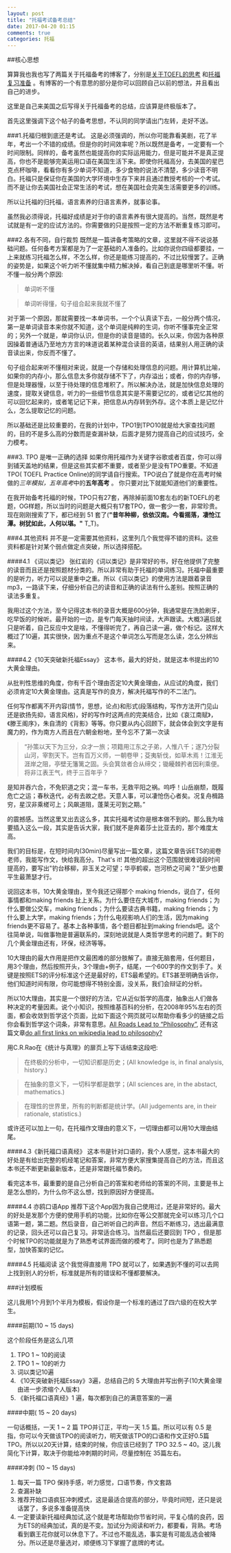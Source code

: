 ```yaml
---
layout: post
title: "托福考试备考总结"
date: 2017-04-20 01:15
comments: true
categories: 托福
---
```


##核心思想

算算我也我也写了两篇关于托福备考的博客了，分别是[关于TOEFL的思考](http://iphyer.github.io/blog/2012/12/20/toefljing-yan-zong-jie/) 和[托福复习准备](http://iphyer.github.io/blog/2014/09/03/toeflpreparesummary/) 。有博客的一个有意思的部分是你可以回顾自己以前的想法，并且看出自己的进步。

这里是自己来美国之后写得关于托福备考的总结，应该算是终极版本了。

首先这里强调下这个帖子的备考思想，不认同的同学请出门左转，走好不送。

<!--more-->

###1.托福归根到底还是考试。
这是必须强调的，所以你可能靠看美剧，花了半年，考出一个不错的成绩。但是你的时间效率呢？所以既然是备考，一定要有一个时间限制。同样的，备考虽然也能提高你的实际运用能力，但是可能并不是真正提高，你也不是能够完美运用口语在美国生活下来。即使你托福高分，去美国的星巴克点杯咖啡，看看你有多少单词不知道，多少食物的说法不清楚，多少读音不明白。托福只是保证你在美国的大学环境中生存下来并且通过教授考核的一个考试。而不是让你去美国社会正常生活的考试，想在美国社会完美生活需要更多的训练。

所以让托福的归托福，语言素养的归语言素养，就事论事。

虽然我必须得说，托福好成绩是对于你的语言素养有很大提高的。当然，既然是考试就是有一定的应试方法的。你需要做的只是按照一定的方法不断重复练习即可。

###2.各有不同，自行裁剪
既然是一篇讲备考策略的文章，这里就不得不说说基础问题。任何备考方案都是为了一定基础的人准备的。比如你说你四级都要挂，一上来就练习托福怎么样，不怎么样，你还是能练习提高的，不过比较慢罢了。正确的姿势是，如果这个听力听不懂就集中精力解决掉，看自己到底是哪里听不懂。听不懂一般分两个原因:

> 单词听不懂

> 单词听得懂，句子组合起来我就不懂了

对于第一个原因，那就需要找一本单词书，一个个认真读下去，一般分两个情况，第一是单词读音本来你就不知道，这个单词是纯粹的生词，你听不懂事完全正常的；另外一个就是，单词你认识，但是你的读音是错的。长久以来，你因为各种原因操着普通话乃至地方方言的味道说着某种混合读音的英语，结果别人用正确的读音读出来，你反而不懂了。

句子组合起来听不懂相对来说，就是一个存储和处理信息的问题。用计算机比喻，如果你的内存小，那么信息太多你就存储不下了，内存溢出；或者，你的内存够，但是处理器慢，以至于待处理的信息堆积了。所以解决办法，就是加快信息处理的速度，提取关键信息，听力的一些细节信息其实是不需要记忆的，或者记忆其他的可以回忆起来的，或者笔记记下来，把信息从内存转到外存。这个本质上是记忆什么，怎么提取记忆的问题。

所以基础还是比较重要的，在我的计划中，TPO1到TPO10就是给大家查找问题的，目的不是多么高的分数而是查漏补缺，后面才是努力提高自己的应试技巧，全力模考。

###3. TPO 是唯一正确的选择
如果你用托福作为关键字谷歌或者百度，你可以得到铺天盖地的结果，但是这些其实都不重要，或者至少是没有TPO重要。不知道TPO( TOEFL Practice Online)的同学请自行搜索。TPO说白了就是你在高考时候做的*三年模拟，五年高考*中的**五年高考** 。 你只要对比下就能知道他们的重要性。

在我开始备考托福的时候，TPO只有27套，再除掉前面10套左右的新TOEFL的老题，OG样题，所以当时的问题是大概只有17套TPO，做一套少一套，非常珍贵。现在刚刚搜索了下，都已经到 51 套了(**"昔年种柳，依依汉南。今看摇落，凄怆江潭。树犹如此，人何以堪。"** T_T)。

###4.其他资料
并不是一定需要其他资料，这里列几个我觉得不错的资料。这些资料都是针对某个弱点做定点突破，所以选择搭配。

####4.1 《词以类记》
张红岩的《词以类记》是非常好的书，好在他提供了完整的读音而且还是按照题材分类的。所以非常有助于托福的单词练习。托福中最重要的是听力，听力可以说是重中之重。所以《词以类记》的使用方法是跟着录音mp3，一路读下来，仔细分析自己的读音和正确的读法有什么差别。按照正确的读法多重复。

我用过这个方法，至今记得这本书的录音大概是600分钟，我通常是在洗脸刷牙，吃早饭的时候听。最开始的一边，是专门每天抽时间读，大声跟读。大概3遍后就只是听着，自己反应中文是啥，不懂得听完了，再自己读一遍，做个标记。这样大概过了10遍，其实很快，因为重点不是这个单词怎么写而是怎么读，怎么分辨出来。

####4.2《10天突破新托福Essay》
这本书，最大的好处，就是这本书提出的10大黄金理由。

从批判性思维的角度，你有千百个理由否定10大黄金理由，从应试的角度，我们必须肯定10大黄金理由。这真是写作的良方，解决托福写作的不二法门。

任何写作都离不开内容(情节，思想，论点)和形式(段落结构，写作方法开门见山还是欲扬先抑，语言风格)，好的写作时这两点的完美结合，比如《哀江南赋》，《滕王阁序》，朱自清的《背影》等等。你只要从内心回顾下，就会体会到文字是有魔力的，作为南方人而且在六朝金粉地，至今忘不了第一次读

> “孙策以天下为三分，众才一旅；项籍用江东之子弟，人惟八千；遂乃分裂山河，宰割天下。岂有百万义师，一朝卷甲；芟夷斩伐，如草木焉！江淮无涯岸之阻，亭壁无籓篱之固。头会箕敛者合从缔交；锄耰棘矜者因利乘便。将非江表王气，终于三百年乎？
> 
是知并吞六合，不免轵道之灾；混一车书，无救平阳之祸。呜呼！山岳崩颓，既履危亡之运；春秋迭代，必有去故之悲。天意人事，可以凄怆伤心者矣。况复舟楫路穷，星汉非乘槎可上；风飙道阻，蓬莱无可到之期。”

的震撼感。当然这里叉出去这么多，其实托福考试你是根本做不到的。那么我为啥要插入这么一段，其实是告诉大家，我们就不是奔着莎士比亚去的，那个难度太高。

我们的目标是，在短时间内(30min)尽量写出一篇文章，这篇文章告诉ETS的阅卷老师，我能写作文，快给我高分。That's it!  其他的超出这个范围就很难说段时间提高的，要写出"钓台移柳，非玉关之可望；华亭鹤唳，岂河桥之可闻？"至少也要平生最萧瑟才行。

说回这本书，10大黄金理由，至今我还记得那个 making friends，说白了，任何事情都和making friends 扯上关系。为什么要住在大城市，making friends；为什么要做公交车，making friends；为什么要读古典书籍，making friends；为什么要上大学，making friends；为什么电视影响人们的生活，因为making friends更不容易了。基本上各种事情，各个题目都扯到making friends吧。这个往简单说，叫做事物是普遍联系的，深刻地说就是人类哲学思考的问题了。剩下的几个黄金理由还有，环保，经济等等。

10大理由的最大作用是把作文最困难的部分肢解了。直接无脑套用，任何题目，用3个理由，然后按照开头，3个理由+例子，结尾，一个600字的作文到手了。关键是按照ETS的评分标准这个还是最好的，ETS最希望的。ETS甚至明确告诉你，他们知道时间有限，你可能想得不特别全面，没关系，我们会辩证的分析。

所以10大理由，其实是一个很好的方法，它从近似哲学的高度，抽象出人们做各种决定的考量因素。说个小知识，按照维基百科的分析，在2008年95%左右的页面，都会收敛到哲学这个页面，比如下面这个网页就可以帮助你看多少的链接之后你会看到哲学这个词条，非常有意思。[All Roads Lead to “Philosophy”](https://xefer.com/wikipedia), 还有这篇文章[do all first links on wikipedia lead to philosophy?](http://matpalm.com/blog/2011/08/13/wikipedia-philosophy/)

用C.R.Rao在《统计与真理》的扉页上写下话结束这段吧:

>在终极的分析中，一切知识都是历史；(All knowledge is, in final analysis, history.)

>在抽象的意义下，一切科学都是数学；(All sciences are, in the abstact, mathematics.)

> 在理性的世界里，所有的判断都是统计学。(All judgements are, in their rationale, statistics.)

或许还可以加上一句，在托福作文理由的意义下，一切理由都可以用10大理由结尾。

####4.3《新托福口语真经》
这本书是针对口语的，我个人感觉，这本书最大的好处是有给出完整的机经笔记和答案，非常方便大家搜集提高自己的方法，而且这本书还不断更新最新版本，还是非常跟托福节奏的。

看完这本书，最重要的是自己分析自己的答案和老师给的答案的不同，主要是书上是怎么想的，为什么你不这么想，找到原因好方便提高。

####4.4 亦鸥口语App
推荐下这个App因为我自己使用过，还是非常好的。最大的好处是发那个方便的使用手机的功能，比如你在等公交那就完全可以练习几个口语第一题，第二题。然后录音，自己听听自己的声音。然后不断练习，选出最满意的记录，回头还可以自己复习。非常适合练习。当然最后还要回到 TPO ，但是那个时候TPO的功能就是为了熟悉考试界面而做的模考了。同时也是为了熟悉题型，加快答案的记忆。

####4.5 托福阅读
这个我觉得直接用 TPO 就可以了，如果遇到不懂的可以去网上找到别人的分析，标准就是所有的错误和不懂都要解决。

###计划模板

这儿我用1个月到1个半月为模板，假设你是一个标准的通过了四六级的在校大学生。

####前期(10 ~ 15 days)

这个阶段任务是这么几项

1. TPO 1 ~ 10的阅读
2. TPO 1 ~ 10的听力
3. 词以类记10遍
4. 《10天突破新托福Essay》3遍，总结自己的 5 大理由并写出例子(10大黄金理由进一步浓缩个人版本)
5. 《新托福口语真经》1 遍，每次都到自己的满意答案的一遍

####中期( 15 ~ 20 days)

一句话概括，一天 1 ~ 2 篇 TPO并订正，平均一天 1.5 篇。所以可以有 0.5 是指，你可以今天做该TPO的阅读听力，明天做该TPO的口语和作文正好0.5篇TPO。所以以20天计算，结束的时候，你应该已经到了 TPO 32.5 ~ 40。这儿我简化下计算，取决于你能给冲刺期的时间，尽量控制在 35篇左右。

####冲刺 (10 ~ 15 days)

1. 每天一篇 TPO 保持手感，听力感觉，口语节奏，作文套路
2. 查漏补缺
3. 推荐开始口语疯狂冲刺模式，这是最适合提高的部分，毕竟时间短，还只是说话罢了，多说多准备提高快
4. 一定要读新托福经典加试,这个就是考场帮助你节省时间，平复心情的良药，因为ETS的经典加试，真的是不变。加试分为阅读和听力，都要看，背熟。考场看到霸王花你就可以休息下了。不过也不能乱选，事实是有可能乱选会被降分。所以还是尽量选对，顺便练习下掌握了底牌的考试。
